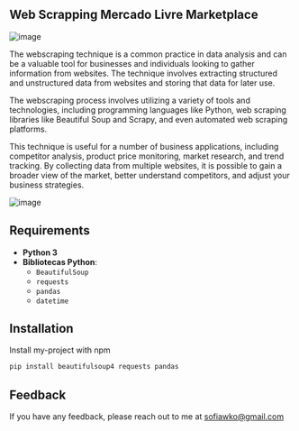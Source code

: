 
## Web Scrapping Mercado Livre Marketplace

![image](https://github.com/user-attachments/assets/60f55a82-e374-4b5d-a355-e2cf1bf7b32f)

The webscraping technique is a common practice in data analysis and can be a valuable tool for businesses and individuals looking to gather information from websites. The technique involves extracting structured and unstructured data from websites and storing that data for later use.

The webscraping process involves utilizing a variety of tools and technologies, including programming languages like Python, web scraping libraries like Beautiful Soup and Scrapy, and even automated web scraping platforms.

This technique is useful for a number of business applications, including competitor analysis, product price monitoring, market research, and trend tracking. By collecting data from multiple websites, it is possible to gain a broader view of the market, better understand competitors, and adjust your business strategies.

![image](https://github.com/user-attachments/assets/573972e0-d7fa-4392-baaa-1f71f528e8a3)


## Requirements

- **Python 3**
- **Bibliotecas Python**:
  - `BeautifulSoup`
  - `requests`
  - `pandas`
  - `datetime`
  

## Installation

Install my-project with npm

```bash
pip install beautifulsoup4 requests pandas
```
## Feedback

If you have any feedback, please reach out to me at sofiawko@gmail.com


